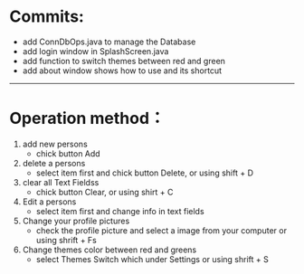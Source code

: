 
# Commits:
+ add ConnDbOps.java to manage the Database
+ add login window in SplashScreen.java
+ add function to switch themes between red and green
+ add about window shows how to use and its shortcut

------------------------------
# Operation method：

1. add new persons
    + chick button Add
2. delete a persons
    + select item first and chick button Delete,
        or using shift + D
3. clear all Text Fieldss
    + chick button Clear, or using shirt + C
4. Edit a persons
    + select item first and change info in text fields
5. Change your profile pictures
    + check the profile picture and select a image from your computer
    or using shrift + Fs
5. Change themes color between red and greens
    + select Themes Switch which under Settings
    or using shrift + S
        
